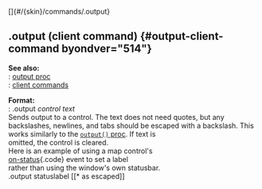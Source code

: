 []{#/{skin}/commands/.output}    
## .output (client command) {#output-client-command byondver="514"}    
**See also:**    
:   [output proc](/ref/proc/output.md)    
:   [client commands](/ref/%7Bskin%7D/commands.md)    
<!-- -->    
**Format:**    
:   .output *control* *text*    
Sends output to a control. The text does not need quotes, but any    
backslashes, newlines, and tabs should be escaped with a backslash. This    
works similarly to the [`output()` proc](/ref/proc/output.md). If text is    
omitted, the control is cleared.    
Here is an example of using a map control\'s    
[on-status](/ref/%7Bskin%7D/params/on-status.md){.code} event to set a label    
rather than using the window\'s own statusbar.    
    .output statuslabel [[* as escaped]]  